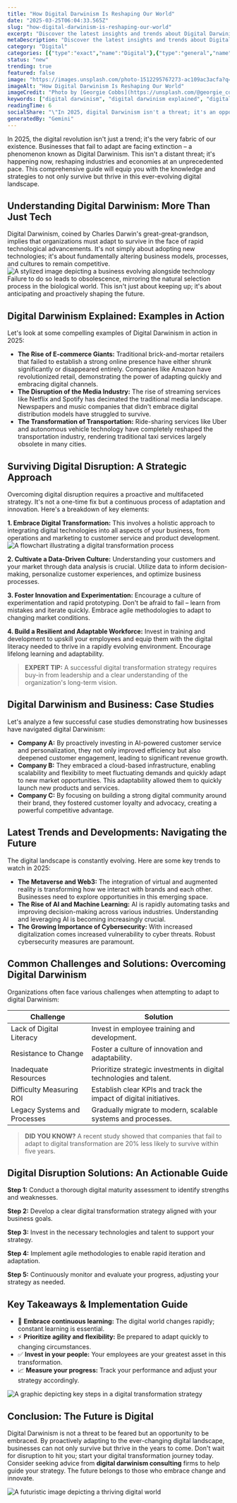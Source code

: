 ```yaml
---
title: "How Digital Darwinism Is Reshaping Our World"
date: "2025-03-25T06:04:33.565Z"
slug: "how-digital-darwinism-is-reshaping-our-world"
excerpt: "Discover the latest insights and trends about Digital Darwinism. This comprehensive guide covers everything you need to know about Digital Darwinism in 2025."
metaDescription: "Discover the latest insights and trends about Digital Darwinism. This comprehensive guide covers everything you need to know about Digital Darwinism in 202..."
category: "Digital"
categories: [{"type":"exact","name":"Digital"},{"type":"general","name":"Business"},{"type":"medium","name":"Marketing"},{"type":"specific","name":"E-commerce"},{"type":"niche","name":"Conversion Rate Optimization"}]
status: "new"
trending: true
featured: false
image: "https://images.unsplash.com/photo-1512295767273-ac109ac3acfa?q=85&w=1200&fit=max&fm=webp&auto=compress"
imageAlt: "How Digital Darwinism Is Reshaping Our World"
imageCredit: "Photo by [Georgie Cobbs](https://unsplash.com/@georgie_cobbs) on Unsplash"
keywords: ["digital darwinism", "digital darwinism explained", "digital darwinism examples", "survive digital disruption", "digital transformation strategy", "digital darwinism and business", "overcoming digital darwinism", "digital darwinism consulting", "how to avoid digital darwinism", "digital disruption solutions"]
readingTime: 6
socialShare: "\"In 2025, digital Darwinism isn't a threat; it's an opportunity.  Companies that fail to adapt are not just losing market share—they're facing extinction.\""
generatedBy: "Gemini"
---
```




In 2025, the digital revolution isn't just a trend; it's the very fabric of our existence.  Businesses that fail to adapt are facing extinction – a phenomenon known as Digital Darwinism.  This isn't a distant threat; it's happening now, reshaping industries and economies at an unprecedented pace. This comprehensive guide will equip you with the knowledge and strategies to not only survive but thrive in this ever-evolving digital landscape.

## Understanding Digital Darwinism: More Than Just Tech

Digital Darwinism, coined by Charles Darwin's great-great-grandson, implies that organizations must adapt to survive in the face of rapid technological advancements.  It's not simply about adopting new technologies; it's about fundamentally altering business models, processes, and cultures to remain competitive.  ![A stylized image depicting a business evolving alongside technology](https://images.unsplash.com/photo-1526374965328-7f61d4dc18c5?q=85&w=1200&fit=max&fm=webp&auto=compress)  Failure to do so leads to obsolescence, mirroring the natural selection process in the biological world.  This isn't just about keeping up; it's about anticipating and proactively shaping the future.

## Digital Darwinism Explained: Examples in Action

Let's look at some compelling examples of Digital Darwinism in action in 2025:

* **The Rise of E-commerce Giants:** Traditional brick-and-mortar retailers that failed to establish a strong online presence have either shrunk significantly or disappeared entirely. Companies like Amazon have revolutionized retail, demonstrating the power of adapting quickly and embracing digital channels.
* **The Disruption of the Media Industry:** The rise of streaming services like Netflix and Spotify has decimated the traditional media landscape.  Newspapers and music companies that didn't embrace digital distribution models have struggled to survive.
* **The Transformation of Transportation:**  Ride-sharing services like Uber and autonomous vehicle technology have completely reshaped the transportation industry, rendering traditional taxi services largely obsolete in many cities.

## Surviving Digital Disruption: A Strategic Approach

Overcoming digital disruption requires a proactive and multifaceted strategy.  It's not a one-time fix but a continuous process of adaptation and innovation.  Here's a breakdown of key elements:

**1. Embrace Digital Transformation:**  This involves a holistic approach to integrating digital technologies into all aspects of your business, from operations and marketing to customer service and product development.  ![A flowchart illustrating a digital transformation process](https://images.unsplash.com/photo-1512295767273-ac109ac3acfa?q=85&w=1200&fit=max&fm=webp&auto=compress)

**2. Cultivate a Data-Driven Culture:**  Understanding your customers and your market through data analysis is crucial.  Utilize data to inform decision-making, personalize customer experiences, and optimize business processes.

**3. Foster Innovation and Experimentation:**  Encourage a culture of experimentation and rapid prototyping.  Don't be afraid to fail – learn from mistakes and iterate quickly.  Embrace agile methodologies to adapt to changing market conditions.

**4. Build a Resilient and Adaptable Workforce:**  Invest in training and development to upskill your employees and equip them with the digital literacy needed to thrive in a rapidly evolving environment.  Encourage lifelong learning and adaptability.

> **EXPERT TIP:**  A successful digital transformation strategy requires buy-in from leadership and a clear understanding of the organization's long-term vision.

## Digital Darwinism and Business: Case Studies

Let's analyze a few successful case studies demonstrating how businesses have navigated digital Darwinism:

* **Company A:**  By proactively investing in AI-powered customer service and personalization, they not only improved efficiency but also deepened customer engagement, leading to significant revenue growth.
* **Company B:**  They embraced a cloud-based infrastructure, enabling scalability and flexibility to meet fluctuating demands and quickly adapt to new market opportunities.  This adaptability allowed them to quickly launch new products and services.
* **Company C:**  By focusing on building a strong digital community around their brand, they fostered customer loyalty and advocacy, creating a powerful competitive advantage.

## Latest Trends and Developments:  Navigating the Future

The digital landscape is constantly evolving.  Here are some key trends to watch in 2025:

* **The Metaverse and Web3:** The integration of virtual and augmented reality is transforming how we interact with brands and each other.  Businesses need to explore opportunities in this emerging space.
* **The Rise of AI and Machine Learning:**  AI is rapidly automating tasks and improving decision-making across various industries.  Understanding and leveraging AI is becoming increasingly crucial.
* **The Growing Importance of Cybersecurity:**  With increased digitalization comes increased vulnerability to cyber threats.  Robust cybersecurity measures are paramount.

## Common Challenges and Solutions: Overcoming Digital Darwinism

Organizations often face various challenges when attempting to adapt to digital Darwinism:

| Challenge                     | Solution                                                                        |
|------------------------------|--------------------------------------------------------------------------------|
| Lack of Digital Literacy     | Invest in employee training and development.                                     |
| Resistance to Change         | Foster a culture of innovation and adaptability.                               |
| Inadequate Resources          | Prioritize strategic investments in digital technologies and talent.             |
| Difficulty Measuring ROI     | Establish clear KPIs and track the impact of digital initiatives.                 |
| Legacy Systems and Processes | Gradually migrate to modern, scalable systems and processes.                    |

> **DID YOU KNOW?**  A recent study showed that companies that fail to adapt to digital transformation are 20% less likely to survive within five years.

##  Digital Disruption Solutions: An Actionable Guide

**Step 1:** Conduct a thorough digital maturity assessment to identify strengths and weaknesses.

**Step 2:** Develop a clear digital transformation strategy aligned with your business goals.

**Step 3:** Invest in the necessary technologies and talent to support your strategy.

**Step 4:** Implement agile methodologies to enable rapid iteration and adaptation.

**Step 5:** Continuously monitor and evaluate your progress, adjusting your strategy as needed.

## Key Takeaways & Implementation Guide

* 🔑 **Embrace continuous learning:** The digital world changes rapidly; constant learning is essential.
* ⚡ **Prioritize agility and flexibility:** Be prepared to adapt quickly to changing circumstances.
* ✅ **Invest in your people:**  Your employees are your greatest asset in this transformation.
* 📈 **Measure your progress:** Track your performance and adjust your strategy accordingly.

![A graphic depicting key steps in a digital transformation strategy](https://images.unsplash.com/photo-1483478550801-ceba5fe50e8e?q=85&w=1200&fit=max&fm=webp&auto=compress)

## Conclusion: The Future is Digital

Digital Darwinism is not a threat to be feared but an opportunity to be embraced.  By proactively adapting to the ever-changing digital landscape, businesses can not only survive but thrive in the years to come.  Don't wait for disruption to hit you; start your digital transformation journey today.  Consider seeking advice from **digital darwinism consulting** firms to help guide your strategy.  The future belongs to those who embrace change and innovate.

![A futuristic image depicting a thriving digital world](https://images.unsplash.com/photo-1454165804606-c3d57bc86b40?q=85&w=1200&fit=max&fm=webp&auto=compress)

